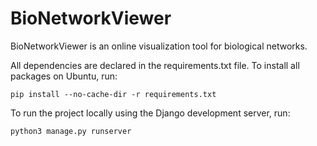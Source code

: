 # BioNetworkViewer

BioNetworkViewer is an online visualization tool for biological networks. 

All dependencies are declared in the requirements.txt file. To install all packages on Ubuntu, run:

```pip install --no-cache-dir -r requirements.txt```

To run the project locally using the Django development server, run:

```python3 manage.py runserver```

